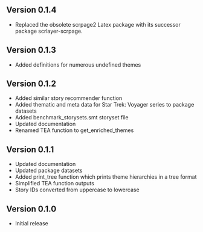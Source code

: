 Version 0.1.4
----------------
 * Replaced the obsolete scrpage2 Latex package with its successor package scrlayer-scrpage.

Version 0.1.3
----------------
 * Added definitions for numerous undefined themes

Version 0.1.2
----------------
 * Added similar story recommender function
 * Added thematic and meta data for Star Trek: Voyager series to package datasets
 * Added benchmark_storysets.smt storyset file
 * Updated documentation
 * Renamed TEA function to get_enriched_themes

Version 0.1.1
----------------
 * Updated documentation
 * Updated package datasets
 * Added print_tree function which prints theme hierarchies in a tree format
 * Simplified TEA function outputs
 * Story IDs converted from uppercase to lowercase

Version 0.1.0
----------------
 * Initial release